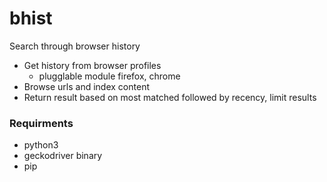 # bhist

Search through browser history

- Get history from browser profiles
    - plugglable module firefox, chrome
- Browse urls and index content
- Return result based on most matched followed by recency, limit results


### Requirments

- python3
- geckodriver binary
- pip
